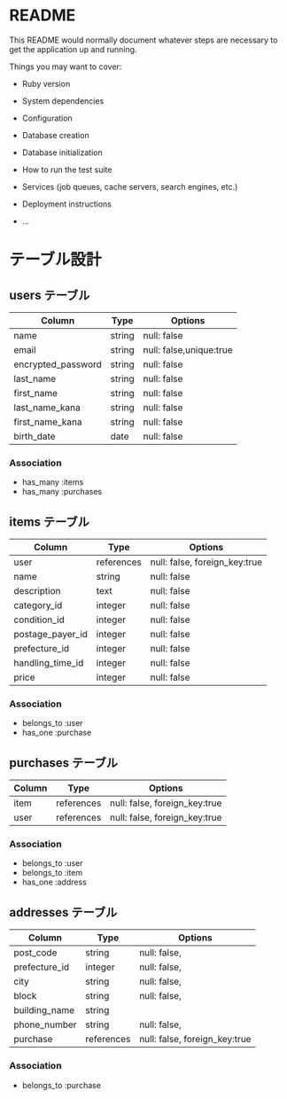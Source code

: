 # README

This README would normally document whatever steps are necessary to get the
application up and running.

Things you may want to cover:

* Ruby version

* System dependencies

* Configuration

* Database creation

* Database initialization

* How to run the test suite

* Services (job queues, cache servers, search engines, etc.)

* Deployment instructions

* ...

# テーブル設計

## users テーブル

| Column            | Type   | Options                 |
| ----------------- | ------ | ----------------------- |
| name              | string | null: false             |
| email             | string | null: false,unique:true |
| encrypted_password| string | null: false             |
| last_name         | string | null: false             |
| first_name        | string | null: false             |
| last_name_kana    | string | null: false             |
| first_name_kana   | string | null: false             |
| birth_date        | date   | null: false             |

### Association

- has_many :items
- has_many :purchases


## items テーブル

| Column           | Type       | Options                       |
| ---------------- | ---------- | ----------------------------- |
| user             | references | null: false, foreign_key:true |
| name             | string     | null: false                   |
| description      | text       | null: false                   |
| category_id      | integer    | null: false                   |
| condition_id     | integer    | null: false                   |
| postage_payer_id | integer    | null: false                   |
| prefecture_id    | integer    | null: false                   |
| handling_time_id | integer    | null: false                   |
| price            | integer    | null: false                   |

### Association

- belongs_to :user
- has_one :purchase


## purchases テーブル

| Column     | Type       | Options                       |
| ---------- | ---------- | ----------------------------- |
| item       | references | null: false, foreign_key:true |
| user       | references | null: false, foreign_key:true |

### Association

- belongs_to :user
- belongs_to :item
- has_one :address


## addresses テーブル

| Column         | Type       | Options                       |
| -------------- | ---------- | ----------------------------- |
| post_code      | string     | null: false,                  |
| prefecture_id  | integer    | null: false,                  |
| city           | string     | null: false,                  |
| block          | string     | null: false,                  |
| building_name  | string     |                               |
| phone_number   | string     | null: false,                  |
| purchase       | references | null: false, foreign_key:true |

### Association

- belongs_to :purchase